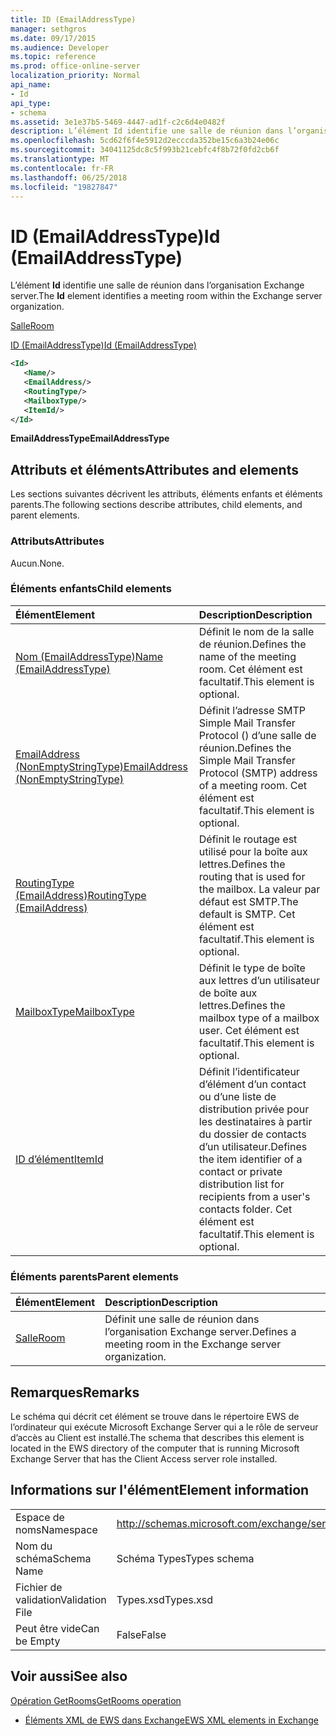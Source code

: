 ```yaml
---
title: ID (EmailAddressType)
manager: sethgros
ms.date: 09/17/2015
ms.audience: Developer
ms.topic: reference
ms.prod: office-online-server
localization_priority: Normal
api_name:
- Id
api_type:
- schema
ms.assetid: 3e1e37b5-5469-4447-ad1f-c2c6d4e0482f
description: L’élément Id identifie une salle de réunion dans l’organisation Exchange server.
ms.openlocfilehash: 5cd62f6f4e5912d2ecccda352be15c6a3b24e06c
ms.sourcegitcommit: 34041125dc8c5f993b21cebfc4f8b72f0fd2cb6f
ms.translationtype: MT
ms.contentlocale: fr-FR
ms.lasthandoff: 06/25/2018
ms.locfileid: "19827847"
---
```

# <a name="id-emailaddresstype"></a><span data-ttu-id="cf9e8-103">ID (EmailAddressType)</span><span class="sxs-lookup"><span data-stu-id="cf9e8-103">Id (EmailAddressType)</span></span>

<span data-ttu-id="cf9e8-104">L’élément **Id** identifie une salle de réunion dans l’organisation Exchange server.</span><span class="sxs-lookup"><span data-stu-id="cf9e8-104">The **Id** element identifies a meeting room within the Exchange server organization.</span></span> 
  
[<span data-ttu-id="cf9e8-105">Salle</span><span class="sxs-lookup"><span data-stu-id="cf9e8-105">Room</span></span>](room.md)
  
[<span data-ttu-id="cf9e8-106">ID (EmailAddressType)</span><span class="sxs-lookup"><span data-stu-id="cf9e8-106">Id (EmailAddressType)</span></span>](id-emailaddresstype.md)
  
```xml
<Id>
   <Name/>
   <EmailAddress/>
   <RoutingType/>
   <MailboxType/>
   <ItemId/>
</Id>
```

 <span data-ttu-id="cf9e8-107">**EmailAddressType**</span><span class="sxs-lookup"><span data-stu-id="cf9e8-107">**EmailAddressType**</span></span>
## <a name="attributes-and-elements"></a><span data-ttu-id="cf9e8-108">Attributs et éléments</span><span class="sxs-lookup"><span data-stu-id="cf9e8-108">Attributes and elements</span></span>

<span data-ttu-id="cf9e8-109">Les sections suivantes décrivent les attributs, éléments enfants et éléments parents.</span><span class="sxs-lookup"><span data-stu-id="cf9e8-109">The following sections describe attributes, child elements, and parent elements.</span></span>
  
### <a name="attributes"></a><span data-ttu-id="cf9e8-110">Attributs</span><span class="sxs-lookup"><span data-stu-id="cf9e8-110">Attributes</span></span>

<span data-ttu-id="cf9e8-111">Aucun.</span><span class="sxs-lookup"><span data-stu-id="cf9e8-111">None.</span></span>
  
### <a name="child-elements"></a><span data-ttu-id="cf9e8-112">Éléments enfants</span><span class="sxs-lookup"><span data-stu-id="cf9e8-112">Child elements</span></span>

|<span data-ttu-id="cf9e8-113">**Élément**</span><span class="sxs-lookup"><span data-stu-id="cf9e8-113">**Element**</span></span>|<span data-ttu-id="cf9e8-114">**Description**</span><span class="sxs-lookup"><span data-stu-id="cf9e8-114">**Description**</span></span>|
|:-----|:-----|
|[<span data-ttu-id="cf9e8-115">Nom (EmailAddressType)</span><span class="sxs-lookup"><span data-stu-id="cf9e8-115">Name (EmailAddressType)</span></span>](name-emailaddresstype.md) <br/> |<span data-ttu-id="cf9e8-116">Définit le nom de la salle de réunion.</span><span class="sxs-lookup"><span data-stu-id="cf9e8-116">Defines the name of the meeting room.</span></span> <span data-ttu-id="cf9e8-117">Cet élément est facultatif.</span><span class="sxs-lookup"><span data-stu-id="cf9e8-117">This element is optional.</span></span>  <br/> |
|[<span data-ttu-id="cf9e8-118">EmailAddress (NonEmptyStringType)</span><span class="sxs-lookup"><span data-stu-id="cf9e8-118">EmailAddress (NonEmptyStringType)</span></span>](emailaddress-nonemptystringtype.md) <br/> |<span data-ttu-id="cf9e8-119">Définit l’adresse SMTP Simple Mail Transfer Protocol () d’une salle de réunion.</span><span class="sxs-lookup"><span data-stu-id="cf9e8-119">Defines the Simple Mail Transfer Protocol (SMTP) address of a meeting room.</span></span> <span data-ttu-id="cf9e8-120">Cet élément est facultatif.</span><span class="sxs-lookup"><span data-stu-id="cf9e8-120">This element is optional.</span></span>  <br/> |
|[<span data-ttu-id="cf9e8-121">RoutingType (EmailAddress)</span><span class="sxs-lookup"><span data-stu-id="cf9e8-121">RoutingType (EmailAddress)</span></span>](routingtype-emailaddress.md) <br/> |<span data-ttu-id="cf9e8-122">Définit le routage est utilisé pour la boîte aux lettres.</span><span class="sxs-lookup"><span data-stu-id="cf9e8-122">Defines the routing that is used for the mailbox.</span></span> <span data-ttu-id="cf9e8-123">La valeur par défaut est SMTP.</span><span class="sxs-lookup"><span data-stu-id="cf9e8-123">The default is SMTP.</span></span> <span data-ttu-id="cf9e8-124">Cet élément est facultatif.</span><span class="sxs-lookup"><span data-stu-id="cf9e8-124">This element is optional.</span></span>  <br/> |
|[<span data-ttu-id="cf9e8-125">MailboxType</span><span class="sxs-lookup"><span data-stu-id="cf9e8-125">MailboxType</span></span>](mailboxtype.md) <br/> |<span data-ttu-id="cf9e8-126">Définit le type de boîte aux lettres d’un utilisateur de boîte aux lettres.</span><span class="sxs-lookup"><span data-stu-id="cf9e8-126">Defines the mailbox type of a mailbox user.</span></span> <span data-ttu-id="cf9e8-127">Cet élément est facultatif.</span><span class="sxs-lookup"><span data-stu-id="cf9e8-127">This element is optional.</span></span>  <br/> |
|[<span data-ttu-id="cf9e8-128">ID d’élément</span><span class="sxs-lookup"><span data-stu-id="cf9e8-128">ItemId</span></span>](itemid.md) <br/> |<span data-ttu-id="cf9e8-129">Définit l’identificateur d’élément d’un contact ou d’une liste de distribution privée pour les destinataires à partir du dossier de contacts d’un utilisateur.</span><span class="sxs-lookup"><span data-stu-id="cf9e8-129">Defines the item identifier of a contact or private distribution list for recipients from a user's contacts folder.</span></span> <span data-ttu-id="cf9e8-130">Cet élément est facultatif.</span><span class="sxs-lookup"><span data-stu-id="cf9e8-130">This element is optional.</span></span>  <br/> |
   
### <a name="parent-elements"></a><span data-ttu-id="cf9e8-131">Éléments parents</span><span class="sxs-lookup"><span data-stu-id="cf9e8-131">Parent elements</span></span>

|<span data-ttu-id="cf9e8-132">**Élément**</span><span class="sxs-lookup"><span data-stu-id="cf9e8-132">**Element**</span></span>|<span data-ttu-id="cf9e8-133">**Description**</span><span class="sxs-lookup"><span data-stu-id="cf9e8-133">**Description**</span></span>|
|:-----|:-----|
|[<span data-ttu-id="cf9e8-134">Salle</span><span class="sxs-lookup"><span data-stu-id="cf9e8-134">Room</span></span>](room.md) <br/> |<span data-ttu-id="cf9e8-135">Définit une salle de réunion dans l’organisation Exchange server.</span><span class="sxs-lookup"><span data-stu-id="cf9e8-135">Defines a meeting room in the Exchange server organization.</span></span>  <br/> |
   
## <a name="remarks"></a><span data-ttu-id="cf9e8-136">Remarques</span><span class="sxs-lookup"><span data-stu-id="cf9e8-136">Remarks</span></span>

<span data-ttu-id="cf9e8-137">Le schéma qui décrit cet élément se trouve dans le répertoire EWS de l’ordinateur qui exécute Microsoft Exchange Server qui a le rôle de serveur d’accès au Client est installé.</span><span class="sxs-lookup"><span data-stu-id="cf9e8-137">The schema that describes this element is located in the EWS directory of the computer that is running Microsoft Exchange Server that has the Client Access server role installed.</span></span>
  
## <a name="element-information"></a><span data-ttu-id="cf9e8-138">Informations sur l'élément</span><span class="sxs-lookup"><span data-stu-id="cf9e8-138">Element information</span></span>

|||
|:-----|:-----|
|<span data-ttu-id="cf9e8-139">Espace de noms</span><span class="sxs-lookup"><span data-stu-id="cf9e8-139">Namespace</span></span>  <br/> |http://schemas.microsoft.com/exchange/services/2006/types  <br/> |
|<span data-ttu-id="cf9e8-140">Nom du schéma</span><span class="sxs-lookup"><span data-stu-id="cf9e8-140">Schema Name</span></span>  <br/> |<span data-ttu-id="cf9e8-141">Schéma Types</span><span class="sxs-lookup"><span data-stu-id="cf9e8-141">Types schema</span></span>  <br/> |
|<span data-ttu-id="cf9e8-142">Fichier de validation</span><span class="sxs-lookup"><span data-stu-id="cf9e8-142">Validation File</span></span>  <br/> |<span data-ttu-id="cf9e8-143">Types.xsd</span><span class="sxs-lookup"><span data-stu-id="cf9e8-143">Types.xsd</span></span>  <br/> |
|<span data-ttu-id="cf9e8-144">Peut être vide</span><span class="sxs-lookup"><span data-stu-id="cf9e8-144">Can be Empty</span></span>  <br/> |<span data-ttu-id="cf9e8-145">False</span><span class="sxs-lookup"><span data-stu-id="cf9e8-145">False</span></span>  <br/> |
   
## <a name="see-also"></a><span data-ttu-id="cf9e8-146">Voir aussi</span><span class="sxs-lookup"><span data-stu-id="cf9e8-146">See also</span></span>



[<span data-ttu-id="cf9e8-147">Opération GetRooms</span><span class="sxs-lookup"><span data-stu-id="cf9e8-147">GetRooms operation</span></span>](getrooms-operation.md)


- [<span data-ttu-id="cf9e8-148">Éléments XML de EWS dans Exchange</span><span class="sxs-lookup"><span data-stu-id="cf9e8-148">EWS XML elements in Exchange</span></span>](ews-xml-elements-in-exchange.md)

